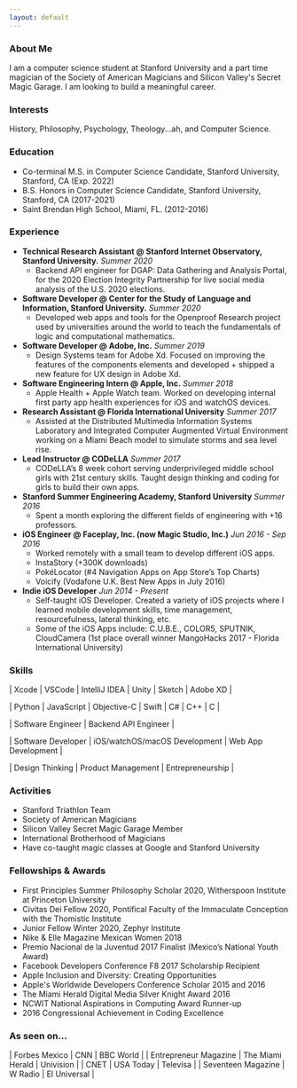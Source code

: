 ```yaml
---
layout: default
---
```


### About Me

I am a computer science student at Stanford University and a part time magician of the Society of American Magicians and Silicon Valley's Secret Magic Garage. I am looking to build a meaningful career.

### Interests 

History, Philosophy, Psychology, Theology...ah, and Computer Science.

### Education

*   Co-terminal M.S. in Computer Science Candidate, Stanford University, Stanford, CA (Exp. 2022)
*   B.S. Honors in Computer Science Candidate, Stanford University, Stanford, CA (2017-2021)
*   Saint Brendan High School, Miami, FL. (2012-2016)

### Experience 
- **Technical Research Assistant @ Stanford Internet Observatory, Stanford University.** *Summer 2020*
    - Backend API engineer for DGAP: Data Gathering and Analysis Portal, for the 2020 Election Integrity Partnership for live social media analysis of the U.S. 2020 elections.
- **Software Developer @ Center for the Study of Language and Information, Stanford University.** *Summer 2020*
    - Developed web apps and tools for the Openproof Research project used by universities around the world to teach the fundamentals of logic and computational mathematics.
- **Software Developer @ Adobe, Inc.** *Summer 2019*
    - Design Systems team for Adobe Xd. Focused on improving the features of the components elements and developed + shipped a new feature for UX design in Adobe Xd. 
- **Software Engineering Intern @ Apple, Inc.** *Summer 2018*
    - Apple Health + Apple Watch team. Worked on developing internal first party app health experiences for iOS and watchOS devices.
- **Research Assistant @ Florida International University** *Summer 2017*
    - Assisted at the Distributed Multimedia Information Systems Laboratory and Integrated Computer Augmented Virtual Environment working on a Miami Beach model to simulate storms and sea level rise.
- **Lead Instructor @ CODeLLA** *Summer 2017*
    - CODeLLA’s 8 week cohort serving underprivileged middle school girls with 21st century skills. Taught design thinking and coding for girls to build their own apps.
- **Stanford Summer Engineering Academy, Stanford University** *Summer 2016*
    - Spent a month exploring the different fields of engineering with +16 professors.
- **iOS Engineer @ Faceplay, Inc. (now Magic Studio, Inc.)** *Jun 2016 - Sep 2016*
    - Worked remotely with a small team to develop different iOS apps.
    - InstaStory (+300K downloads)
    - PokéLocator (#4 Navigation Apps on App Store’s Top Charts)
    - Voicify (Vodafone U.K. Best New Apps in July 2016)
- **Indie iOS Developer** *Jun 2014 - Present*
    - Self-taught iOS Developer. Created a variety of iOS projects where I learned mobile development skills, time management, resourcefulness, lateral thinking, etc.
    - Some of the iOS Apps include: C.U.B.E., COLOR5, SPUTNIK, CloudCamera (1st place overall winner MangoHacks 2017 - Florida International University)


### Skills

 | Xcode |  VSCode | IntelliJ IDEA | Unity | Sketch | Adobe XD |

| Python | JavaScript | Objective-C |  Swift | C# | C++ | C |

| Software Engineer | Backend API Engineer |

| Software Developer | iOS/watchOS/macOS Development | Web App Development |

| Design Thinking | Product Management | Entrepreneurship |

### Activities

- Stanford Triathlon Team 
- Society of American Magicians 
- Silicon Valley Secret Magic Garage Member 
- International Brotherhood of Magicians 
- Have co-taught magic classes at Google and Stanford University 

### Fellowships & Awards
* First Principles Summer Philosophy Scholar 2020, Witherspoon Institute at Princeton University
* Civitas Dei Fellow 2020, Pontifical Faculty of the Immaculate Conception with the Thomistic Institute
* Junior Fellow Winter 2020, Zephyr Institute
* Nike & Elle Magazine Mexican Women 2018
* Premio Nacional de la Juventud 2017 Finalist (Mexico’s National Youth Award)
* Facebook Developers Conference F8 2017 Scholarship Recipient
* Apple Inclusion and Diversity: Creating Opportunities
* Apple's Worldwide Developers Conference Scholar 2015 and 2016
* The Miami Herald Digital Media Silver Knight Award 2016
* NCWIT National Aspirations in Computing Award Runner-up 
* 2016 Congressional Achievement in Coding Excellence

### As seen on...

| Forbes Mexico | CNN | BBC World | 
| Entrepreneur Magazine | The Miami Herald | Univision | 
| CNET | USA Today | Televisa | 
| Seventeen Magazine | W Radio | El Universal |
